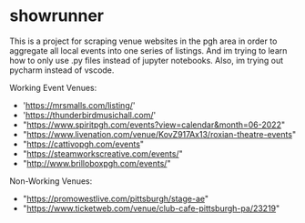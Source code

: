# showrunner

This is a project for scraping venue websites in the pgh area in order to aggregate all local events into one series of listings. And im trying to learn how to only use .py files instead of jupyter notebooks. Also, im trying out pycharm instead of vscode.

Working Event Venues:
 - 'https://mrsmalls.com/listing/'
 - 'https://thunderbirdmusichall.com/'
 - "https://www.spiritpgh.com/events?view=calendar&month=06-2022"
 - "https://www.livenation.com/venue/KovZ917Ax13/roxian-theatre-events"
 - "https://cattivopgh.com/events"
 - "https://steamworkscreative.com/events/"
 - "http://www.brilloboxpgh.com/events/"

Non-Working Venues:
 - "https://promowestlive.com/pittsburgh/stage-ae"
 - "https://www.ticketweb.com/venue/club-cafe-pittsburgh-pa/23219"
 
